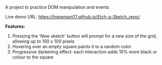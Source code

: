 A project to practice DOM manipulation and events

Live demo URL: https://hopemani17.github.io/Etch-a-Sketch_repo/
 
**Features:**
1. Pressing the 'New sketch' button will prompt for a new size of the grid, allowing up to 100 x 100 pixels
2. Hovering over an empty square paints it to a random color
3. Progressive darkening effect:
each interaction adds 10% more black or colour to the square

